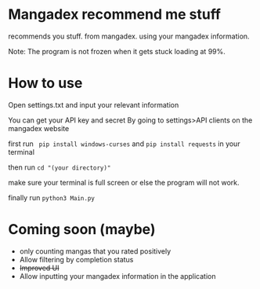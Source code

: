# Mangadex recommend me stuff
 recommends you stuff. from mangadex. using your mangadex information.

 Note: The program is not frozen when it gets stuck loading at 99%.
 
# How to use
Open settings.txt and input your relevant information

You can get your API key and secret By going to settings>API clients on the mangadex website

first run ``` pip install windows-curses``` and ```pip install requests``` in your terminal

then run ```cd "(your directory)"```

make sure your terminal is full screen or else the program will not work.

finally run ```python3 Main.py```

# Coming soon (maybe)
* only counting mangas that you rated positively
* Allow filtering by completion status
* ~~Improved UI~~
* Allow inputting your mangadex information in the application

